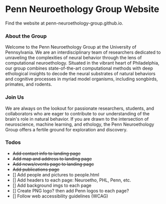 # Penn Neuroethology Group Website

Find the website at penn-neuroethology-group.github.io.

### About the Group
Welcome to the Penn Neuroethology Group at the University of Pennsylvania. We are an interdisciplinary team of researchers dedicated to unraveling the complexities of neural behavior through the lens of computational neuroethology. Situated in the vibrant heart of Philadelphia, our group combines state-of-the-art computational methods with deep ethological insights to decode the neural substrates of natural behaviors and cognitive processes in myriad model organisms, including songbirds, primates, and rodents.

### Join Us
We are always on the lookout for passionate researchers, students, and collaborators who are eager to contribute to our understanding of the brain's role in natural behavior. If you are drawn to the intersection of neuroscience, machine learning, and ethology, the Penn Neuroethology Group offers a fertile ground for exploration and discovery.

### Todos
- ~~Add contact info to landing page~~
- ~~Add map and address to landing page~~
- ~~Add news/events page to landing page~~
- ~~Add publications page~~
- [] Add people and pictures to people.html
- [] Add headers to each page: Neuroetho, PHL, Penn, etc.
- [] Add background imgs to each page
- [] Create PNG logo? then add Penn logos to each page?
- [] Follow web accessibility guidelines (WCAG)
